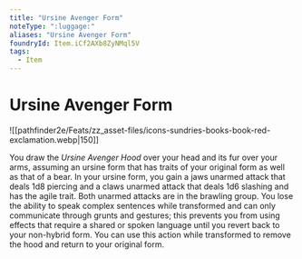 ```yaml
---
title: "Ursine Avenger Form"
noteType: ":luggage:"
aliases: "Ursine Avenger Form"
foundryId: Item.iCf2AXb8ZyNMql5V
tags:
  - Item
---
```


# Ursine Avenger Form
![[pathfinder2e/Feats/zz_asset-files/icons-sundries-books-book-red-exclamation.webp|150]]

You draw the _Ursine Avenger Hood_ over your head and its fur over your arms, assuming an ursine form that has traits of your original form as well as that of a bear. In your ursine form, you gain a jaws unarmed attack that deals 1d8 piercing and a claws unarmed attack that deals 1d6 slashing and has the agile trait. Both unarmed attacks are in the brawling group. You lose the ability to speak complex sentences while transformed and can only communicate through grunts and gestures; this prevents you from using effects that require a shared or spoken language until you revert back to your non-hybrid form. You can use this action while transformed to remove the hood and return to your original form.

